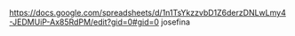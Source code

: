 https://docs.google.com/spreadsheets/d/1n1TsYkzzvbD1Z6derzDNLwLmy4-JEDMUiP-Ax85RdPM/edit?gid=0#gid=0
josefina